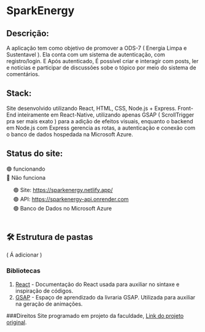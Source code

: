 # SparkEnergy

##  Descrição:
A aplicação tem como objetivo de promover a ODS-7 ( Energia Limpa e Sustentavel ). Ela conta com um sistema de autenticação, com registro/login. E Após autenticado, É possível criar e interagir com posts, ler e notícias e participar de discussões sobe o tópico por meio do sistema de comentários.

## Stack:
Site desenvolvido utilizando React, HTML, CSS, Node.js + Express.
Front-End inteiramente em React-Native, utilizando apenas GSAP ( ScrollTrigger pra ser mais exato ) para a adição de efeitos visuais, enquanto o backend em Node.js com Express gerencia as rotas, a autenticação e conexão com o banco de dados hospedada na Microsoft Azure.

## Status do site:
:green_circle: funcionando <br/>
:red_circle: Não funciona <br/>

&emsp; :green_circle: Site: https://sparkenergy.netlify.app/ <br/>
&emsp; :green_circle: API: https://sparkenergy-api.onrender.com<br/>
&emsp; :green_circle:  Banco de Dados no Microsoft Azure<br/><br/>

## 🛠 Estrutura de pastas

( Á adicionar )

### Bibliotecas

1. <a><a href="https://pt-br.react.dev/reference/react">React</a> - Documentação do React usada para auxiliar no sintaxe e inspiração de códigos.</a> 
2. <a><a href="https://gsap.com/resources/">GSAP</a> - Espaço de aprendizado da livraria GSAP. Utilizada para auxiliar na geração de animações.</a>  

###Direitos
Site programado em projeto da faculdade, <a href="https://github.com/2024-2-MCC2/Projeto10" target="_blank">Link do projeto original</a>.
